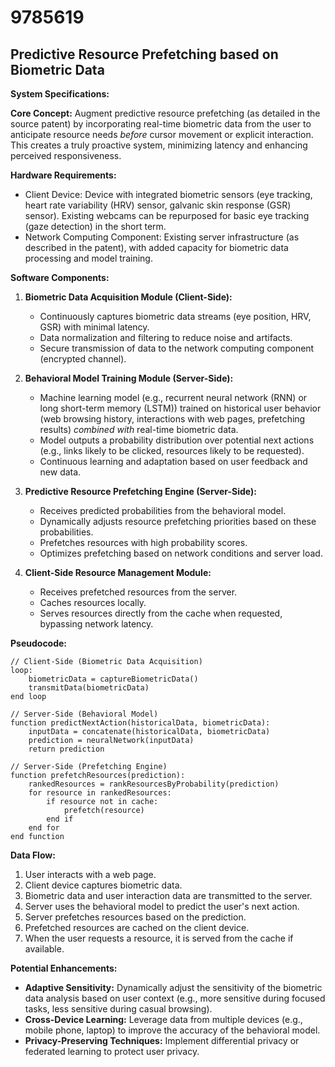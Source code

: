 # 9785619

## Predictive Resource Prefetching based on Biometric Data

**System Specifications:**

**Core Concept:** Augment predictive resource prefetching (as detailed in the source patent) by incorporating real-time biometric data from the user to anticipate resource needs *before* cursor movement or explicit interaction. This creates a truly proactive system, minimizing latency and enhancing perceived responsiveness.

**Hardware Requirements:**

*   Client Device: Device with integrated biometric sensors (eye tracking, heart rate variability (HRV) sensor, galvanic skin response (GSR) sensor).  Existing webcams can be repurposed for basic eye tracking (gaze detection) in the short term.
*   Network Computing Component:  Existing server infrastructure (as described in the patent), with added capacity for biometric data processing and model training.

**Software Components:**

1.  **Biometric Data Acquisition Module (Client-Side):**
    *   Continuously captures biometric data streams (eye position, HRV, GSR) with minimal latency.
    *   Data normalization and filtering to reduce noise and artifacts.
    *   Secure transmission of data to the network computing component (encrypted channel).

2.  **Behavioral Model Training Module (Server-Side):**
    *   Machine learning model (e.g., recurrent neural network (RNN) or long short-term memory (LSTM)) trained on historical user behavior (web browsing history, interactions with web pages, prefetching results) *combined with* real-time biometric data.
    *   Model outputs a probability distribution over potential next actions (e.g., links likely to be clicked, resources likely to be requested).
    *   Continuous learning and adaptation based on user feedback and new data.

3.  **Predictive Resource Prefetching Engine (Server-Side):**
    *   Receives predicted probabilities from the behavioral model.
    *   Dynamically adjusts resource prefetching priorities based on these probabilities.
    *   Prefetches resources with high probability scores.
    *   Optimizes prefetching based on network conditions and server load.

4.  **Client-Side Resource Management Module:**
    *   Receives prefetched resources from the server.
    *   Caches resources locally.
    *   Serves resources directly from the cache when requested, bypassing network latency.

**Pseudocode:**

```
// Client-Side (Biometric Data Acquisition)
loop:
    biometricData = captureBiometricData()
    transmitData(biometricData)
end loop

// Server-Side (Behavioral Model)
function predictNextAction(historicalData, biometricData):
    inputData = concatenate(historicalData, biometricData)
    prediction = neuralNetwork(inputData)
    return prediction

// Server-Side (Prefetching Engine)
function prefetchResources(prediction):
    rankedResources = rankResourcesByProbability(prediction)
    for resource in rankedResources:
        if resource not in cache:
            prefetch(resource)
        end if
    end for
end function
```

**Data Flow:**

1.  User interacts with a web page.
2.  Client device captures biometric data.
3.  Biometric data and user interaction data are transmitted to the server.
4.  Server uses the behavioral model to predict the user's next action.
5.  Server prefetches resources based on the prediction.
6.  Prefetched resources are cached on the client device.
7.  When the user requests a resource, it is served from the cache if available.

**Potential Enhancements:**

*   **Adaptive Sensitivity:** Dynamically adjust the sensitivity of the biometric data analysis based on user context (e.g., more sensitive during focused tasks, less sensitive during casual browsing).
*   **Cross-Device Learning:** Leverage data from multiple devices (e.g., mobile phone, laptop) to improve the accuracy of the behavioral model.
*   **Privacy-Preserving Techniques:** Implement differential privacy or federated learning to protect user privacy.